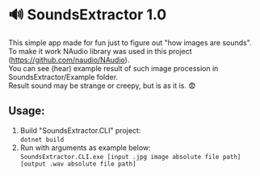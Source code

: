 # 	:loud_sound: SoundsExtractor 1.0

This simple app made for fun just to figure out "how images are sounds".  
To make it work NAudio library was used in this project (https://github.com/naudio/NAudio).  
You can see (hear) example result of such image procession in SoundsExtractor/Example folder.  
Result sound may be strange or creepy, but is as it is.	:fearful:

## Usage:
1. Build "SoundsExtractor.CLI" project:  
```dotnet build``` 
2. Run with arguments as example below:  
```SoundsExtractor.CLI.exe [input .jpg image absolute file path] [output .wav absolute file path]```
